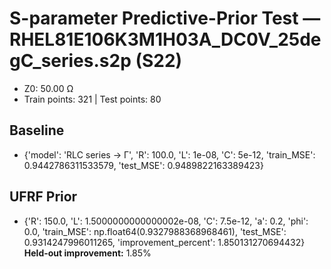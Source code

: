 # S-parameter Predictive-Prior Test — RHEL81E106K3M1H03A_DC0V_25degC_series.s2p (S22)
- Z0: 50.00 Ω
- Train points: 321  |  Test points: 80

## Baseline
- {'model': 'RLC series -> Γ', 'R': 100.0, 'L': 1e-08, 'C': 5e-12, 'train_MSE': 0.9442786311533579, 'test_MSE': 0.9489822163389423}

## UFRF Prior
- {'R': 150.0, 'L': 1.5000000000000002e-08, 'C': 7.5e-12, 'a': 0.2, 'phi': 0.0, 'train_MSE': np.float64(0.9327988368968461), 'test_MSE': 0.9314247996011265, 'improvement_percent': 1.850131270694432}
**Held-out improvement:** 1.85%